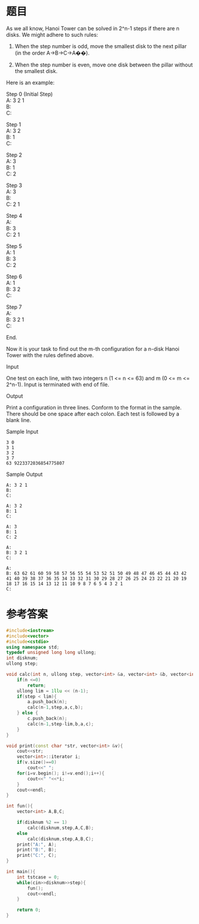 # 题目
As we all know, Hanoi Tower can be solved in 2^n-1 steps if there are n disks. We might adhere to such rules:<br>
1) When the step number is odd, move the smallest disk to the next pillar (in the order A->B->C->A��).<br>

2) When the step number is even, move one disk between the pillar without the smallest disk.

Here is an example:

Step 0 (Initial Step)<br>
A: 3 2 1<br>
B:<br>
C:<br>

Step 1<br>
A: 3 2<br>
B: 1<br>
C:<br>

Step 2<br>
A: 3<br>
B: 1<br>
C: 2<br>

Step 3<br>
A: 3<br>
B:<br>
C: 2 1<br>

Step 4<br>
A:<br>
B: 3<br>
C: 2 1<br>

Step 5<br>
A: 1<br>
B: 3<br>
C: 2<br>

Step 6<br>
A: 1<br>
B: 3 2<br>
C:<br>

Step 7<br>
A:<br>
B: 3 2 1<br>
C:<br>

End.

Now it is your task to find out the m-th configuration for a n-disk Hanoi Tower with the rules defined above.


Input

One test on each line, with two integers n (1 <= n <= 63) and m (0 <= m <= 2^n-1). Input is terminated with end of file.


Output

Print a configuration in three lines. Conform to the format in the sample. There should be one space after each colon. Each test is followed by a blank line.

Sample Input
```
3 0
3 1
3 2
3 7
63 9223372036854775807
```

Sample Output
```
A: 3 2 1
B:
C:

A: 3 2
B: 1
C:

A: 3
B: 1
C: 2

A:
B: 3 2 1
C:

A:
B: 63 62 61 60 59 58 57 56 55 54 53 52 51 50 49 48 47 46 45 44 43 42 41 40 39 38 37 36 35 34 33 32 31 30 29 28 27 26 25 24 23 22 21 20 19 18 17 16 15 14 13 12 11 10 9 8 7 6 5 4 3 2 1
C:
```

# 参考答案
```c++
#include<iostream>
#include<vector>
#include<cstdio>
using namespace std;
typedef unsigned long long ullong;
int disknum;
ullong step;

void calc(int n, ullong step, vector<int> &a, vector<int> &b, vector<int> &c){
	if(n <=0)
		return;
	ullong lim = 1llu << (n-1);
	if(step < lim){
		a.push_back(n);
		calc(n-1,step,a,c,b);
	} else {
		c.push_back(n);
		calc(n-1,step-lim,b,a,c);
	}
}

void print(const char *str, vector<int> &v){
	cout<<str;
	vector<int>::iterator i;
	if(v.size()==0)
		cout<<" ";
	for(i=v.begin(); i!=v.end();i++){
		cout<<" "<<*i;
	}
	cout<<endl;
}

int fun(){
    vector<int> A,B,C;

	if(disknum %2 == 1)
		calc(disknum,step,A,C,B);
	else 
		calc(disknum,step,A,B,C);
	print("A:", A);
	print("B:", B);
	print("C:", C);
}

int main(){
	int tstcase = 0;
	while(cin>>disknum>>step){			
		fun();
		cout<<endl;
	}

    return 0;
}



